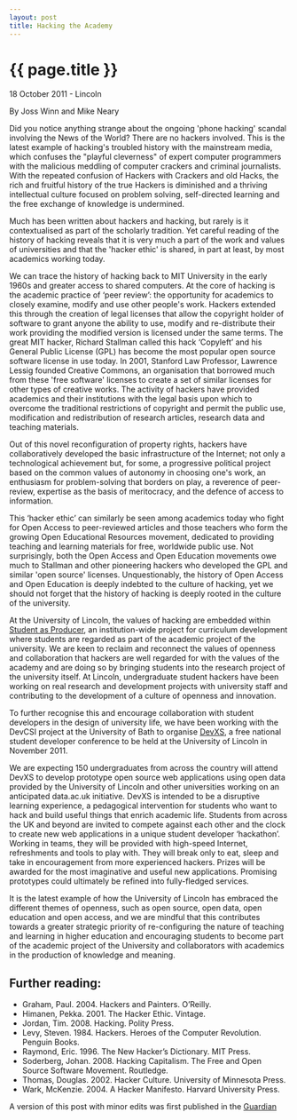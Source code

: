 ```yaml
---
layout: post
title: Hacking the Academy
---
```


# {{ page.title }}

<p class="meta">18 October 2011 - Lincoln</p>

<p class="meta">By Joss Winn and Mike Neary</p>

Did you notice anything strange about the ongoing 'phone hacking' scandal involving the News of the World? There are no hackers involved. This is the latest example of hacking's troubled history with the mainstream media, which confuses the "playful cleverness" of expert computer programmers with the malicious meddling of computer crackers and criminal journalists. With the repeated confusion of Hackers with Crackers and old Hacks, the rich and fruitful history of the true Hackers is diminished and a thriving intellectual culture focused on problem solving, self-directed learning and the free exchange of knowledge is undermined.

Much has been written about hackers and hacking, but rarely is it contextualised as part of the scholarly tradition. Yet careful reading of the history of hacking reveals that it is very much a part of the work and values of universities and that the 'hacker ethic' is shared, in part at least, by most academics working today. 

We can trace the history of hacking back to MIT University in the early 1960s and greater access to shared computers. At the core of hacking is the academic practice of ‘peer review’:  the opportunity for academics to closely examine, modify and use other people's work. Hackers extended this through the creation of legal licenses that allow the copyright holder of software to grant anyone the ability to use, modify and re-distribute their work providing the modified version is licensed under the same terms. The great MIT hacker, Richard Stallman called this hack ‘Copyleft’ and his General Public License (GPL) has become the most popular open source software license in use today. In 2001, Stanford Law Professor, Lawrence Lessig founded Creative Commons, an organisation that borrowed much from these 'free software' licenses to create a set of similar licenses for other types of creative works. The activity of hackers have provided academics and their institutions with the legal basis upon which to overcome the traditional restrictions of copyright and permit the public use, modification and redistribution of research articles, research data and teaching materials. 

Out of this novel reconfiguration of property rights, hackers have collaboratively developed the basic infrastructure of the Internet; not only a technological achievement but, for some, a progressive political project based on the common values of autonomy in choosing one's work, an enthusiasm for problem-solving that borders on play, a reverence of peer-review, expertise as the basis of meritocracy, and the defence of access to information. 

This ‘hacker ethic’ can similarly be seen among academics today who fight for Open Access to peer-reviewed articles and those teachers who form the growing Open Educational Resources movement, dedicated to providing teaching and learning materials for free, worldwide public use. Not surprisingly, both the Open Access and Open Education movements owe much to Stallman and other pioneering hackers who developed the GPL and similar 'open source' licenses. Unquestionably, the history of Open Access and Open Education is deeply indebted to the culture of hacking, yet we should not forget that the history of hacking is deeply rooted in the culture of the university.

At the University of Lincoln, the values of hacking are embedded within [Student as Producer](http://studentasproducer.lincoln.ac.uk), an institution-wide project for curriculum development where students are regarded as part of the academic project of the university. We are keen to reclaim and reconnect the values of openness and collaboration that hackers are well regarded for with the values of the academy and are doing so by bringing students into the research project of the university itself. At Lincoln, undergraduate student hackers have been working on real research and development projects with university staff and contributing to the development of a culture of openness and innovation. 

To further recognise this and encourage collaboration with student developers in the design of university life, we have been working with the DevCSI project at the University of Bath to organise [DevXS](http://devxs.org), a free national student developer conference to be held at the University of Lincoln in November 2011.  

We are expecting 150 undergraduates from across the country will attend DevXS to develop prototype open source web applications using open data provided by the University of Lincoln and other universities working on an anticipated data.ac.uk initiative. DevXS is intended to be a disruptive learning experience, a pedagogical intervention for students who want to hack and build useful things that enrich academic life. Students from across the UK and beyond are invited to compete against each other and the clock to create new web applications in a unique student developer ‘hackathon’. Working in teams, they will be provided with high-speed Internet, refreshments and tools to play with. They will break only to eat, sleep and take in encouragement from more experienced hackers. Prizes will be awarded for the most imaginative and useful new applications. Promising prototypes could ultimately be refined into fully-fledged services.

It is the latest example of how the University of Lincoln has embraced the different themes of openness, such as open source, open data, open education and open access, and we are mindful that this contributes towards a greater strategic priority of re-configuring the nature of teaching and learning in higher education and encouraging students to become part of the academic project of the University and collaborators with academics in the production of knowledge and meaning.

## Further reading:

* Graham, Paul. 2004. Hackers and Painters. O’Reilly.
* Himanen, Pekka. 2001. The Hacker Ethic. Vintage.
* Jordan, Tim. 2008. Hacking. Polity Press.
* Levy, Steven. 1984. Hackers. Heroes of the Computer Revolution. Penguin Books.
* Raymond, Eric. 1996. The New Hacker’s Dictionary. MIT Press.
* Soderberg, Johan. 2008. Hacking Capitalism. The Free and Open Source Software Movement. Routledge.
* Thomas, Douglas. 2002. Hacker Culture. University of Minnesota Press.
* Wark, McKenzie. 2004. A Hacker Manifesto. Harvard University Press.

A version of this post with minor edits was first published in the [Guardian](http://www.guardian.co.uk/higher-education-network/2011/oct/18/hacking-academy-devxs-conference)